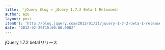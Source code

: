 ```yaml
---
title: 『jQuery Blog » jQuery 1.7.2 Beta 1 Released』
author: azu
layout: post
itemUrl: 'http://blog.jquery.com/2012/01/31/jquery-1-7-2-beta-1-released/'
date: '2012-02-29T15:00:00.000Z'
---
```

jQuery 1.7.2 beta1リリース
